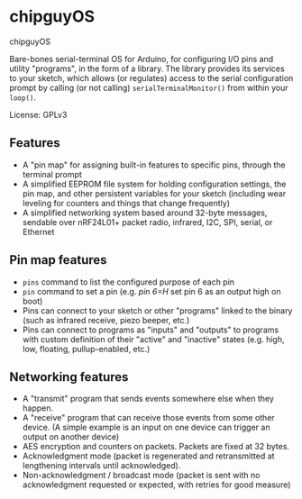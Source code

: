 # chipguyOS

chipguyOS 

Bare-bones serial-terminal OS for Arduino, for configuring I/O pins and utility "programs", in the form of a library.  The library provides its services to your sketch, which allows (or regulates) access to the serial configuration prompt by calling (or not calling) ```serialTerminalMonitor()``` from within your ```loop()```.

License: GPLv3

## Features

* A "pin map" for assigning built-in features to specific pins, through the terminal prompt
* A simplified EEPROM file system for holding configuration settings, the pin map, and other persistent variables for your sketch (including wear leveling for counters and things that change frequently)
* A simplified networking system based around 32-byte messages, sendable over nRF24L01+ packet radio, infrared, I2C, SPI, serial, or Ethernet

## Pin map features
* ```pins``` command to list the configured purpose of each pin
* ```pin``` command to set a pin (e.g. _pin 6=H_ set pin 6 as an output high on boot)
* Pins can connect to your sketch or other "programs" linked to the binary (such as infrared receive, piezo beeper, etc.)
* Pins can connect to programs as "inputs" and "outputs" to programs with custom definition of their "active" and "inactive" states (e.g. high, low, floating, pullup-enabled, etc.)

## Networking features
* A "transmit" program that sends events somewhere else when they happen.
* A "receive" program that can receive those events from some other device.  (A simple example is an input on one device can trigger an output on another device)
* AES encryption and counters on packets.  Packets are fixed at 32 bytes.
* Acknowledgment mode (packet is regenerated and retransmitted at lengthening intervals until acknowledged).
* Non-acknowledgment / broadcast mode (packet is sent with no acknowledgment requested or expected, with retries for good measure)

